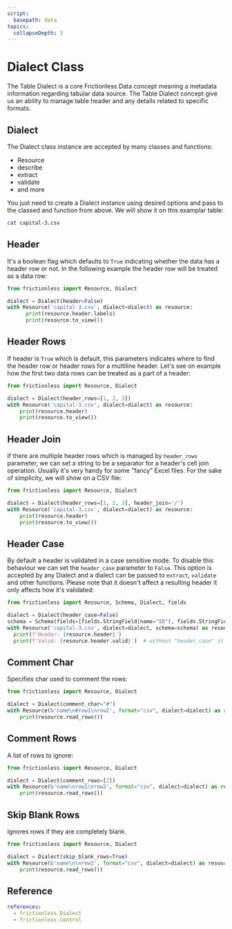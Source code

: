```yaml
---
script:
  basepath: data
topics:
  collapseDepth: 3
---
```


# Dialect Class

The Table Dialect is a core Frictionless Data concept meaning a metadata information regarding tabular data source. The Table Dialect concept give us an ability to manage table header and any details related to specific formats.

## Dialect

The Dialect class instance are accepted by many classes and functions:

- Resource
- describe
- extract
- validate
- and more

You just need to create a Dialect instance using desired options and pass to the classed and function from above. We will show it on this examplar table:

```bash script tabs=CLI
cat capital-3.csv
```

## Header

It's a boolean flag which defaults to `True` indicating whether the data has a header row or not. In the following example the header row will be treated as a data row:

```python script tabs=Python
from frictionless import Resource, Dialect

dialect = Dialect(header=False)
with Resource('capital-3.csv', dialect=dialect) as resource:
      print(resource.header.labels)
      print(resource.to_view())
```

## Header Rows

If header is `True` which is default, this parameters indicates where to find the header row or header rows for a multiline header. Let's see on example how the first two data rows can be treated as a part of a header:

```python script tabs=Python
from frictionless import Resource, Dialect

dialect = Dialect(header_rows=[1, 2, 3])
with Resource('capital-3.csv', dialect=dialect) as resource:
    print(resource.header)
    print(resource.to_view())
```

## Header Join

If there are multiple header rows which is managed by `header_rows` parameter, we can set a string to be a separator for a header's cell join operation. Usually it's very handy for some "fancy" Excel files. For the sake of simplicity, we will show on a CSV file:

```python script tabs=Python
from frictionless import Resource, Dialect

dialect = Dialect(header_rows=[1, 2, 3], header_join='/')
with Resource('capital-3.csv', dialect=dialect) as resource:
    print(resource.header)
    print(resource.to_view())
```

## Header Case

By default a header is validated in a case sensitive mode. To disable this behaviour we can set the `header_case` parameter to `False`. This option is accepted by any Dialect and a dialect can be passed to `extract`, `validate` and other functions. Please note that it doesn't affect a resulting header it only affects how it's validated:

```python script tabs=Python
from frictionless import Resource, Schema, Dialect, fields

dialect = Dialect(header_case=False)
schema = Schema(fields=[fields.StringField(name="ID"), fields.StringField(name="NAME")])
with Resource('capital-3.csv', dialect=dialect, schema=schema) as resource:
  print(f'Header: {resource.header}')
  print(f'Valid: {resource.header.valid}')  # without "header_case" it will have 2 errors
```

## Comment Char

Specifies char used to comment the rows:

```python script tabs=Python
from frictionless import Resource, Dialect

dialect = Dialect(comment_char="#")
with Resource(b'name\n#row1\nrow2', format="csv", dialect=dialect) as resource:
    print(resource.read_rows())
```

## Comment Rows

A list of rows to ignore:

```python script tabs=Python
from frictionless import Resource, Dialect

dialect = Dialect(comment_rows=[2])
with Resource(b'name\nrow1\nrow2', format="csv", dialect=dialect) as resource:
    print(resource.read_rows())
```

## Skip Blank Rows

Ignores rows if they are completely blank.

```python script tabs=Python
from frictionless import Resource, Dialect

dialect = Dialect(skip_blank_rows=True)
with Resource(b'name\n\nrow2', format="csv", dialect=dialect) as resource:
    print(resource.read_rows())
```

## Reference

```yaml reference
references:
  - frictionless.Dialect
  - frictionless.Control
```
